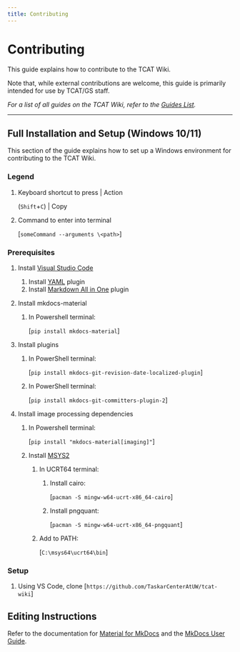 ```yaml
---
title: Contributing
---
```


# Contributing

This guide explains how to contribute to the TCAT Wiki.

Note that, while external contributions are welcome, this guide is primarily intended for use by TCAT/GS staff.

_For a list of all guides on the TCAT Wiki, refer to the [Guides List](index.md)._

---

## Full Installation and Setup (Windows 10/11)

This section of the guide explains how to set up a Windows environment for contributing to the TCAT Wiki.

### Legend

1. Keyboard shortcut to press | Action

   (`Shift`+`C`) | Copy

2. Command to enter into terminal

   [`someCommand --arguments \<path>`]

### Prerequisites

1. Install [Visual Studio Code](https://code.visualstudio.com/)

   1. Install [YAML](https://marketplace.visualstudio.com/items?itemName=redhat.vscode-yaml) plugin
   2. Install [Markdown All in One](https://marketplace.visualstudio.com/items?itemName=yzhang.markdown-all-in-one) plugin

2. Install mkdocs-material

   1. In Powershell terminal:

      [`pip install mkdocs-material`]

3. Install plugins

   1. In PowerShell terminal:

      [`pip install mkdocs-git-revision-date-localized-plugin`]

   1. In PowerShell terminal:

      [`pip install mkdocs-git-committers-plugin-2`]

4. Install image processing dependencies

   1. In Powershell terminal:

      [`pip install "mkdocs-material[imaging]"`]

   2. Install [MSYS2](https://www.msys2.org/)

      1. In UCRT64 terminal:

         1. Install cairo:

            [`pacman -S mingw-w64-ucrt-x86_64-cairo`]

         2. Install pngquant:

            [`pacman -S mingw-w64-ucrt-x86_64-pngquant`]

      2. Add to PATH:

         [`C:\msys64\ucrt64\bin`]

### Setup

1. Using VS Code, clone [`https://github.com/TaskarCenterAtUW/tcat-wiki`]

## Editing Instructions

Refer to the documentation for [Material for MkDocs](https://squidfunk.github.io/mkdocs-material/) and the [MkDocs User Guide](https://www.mkdocs.org/user-guide/).
